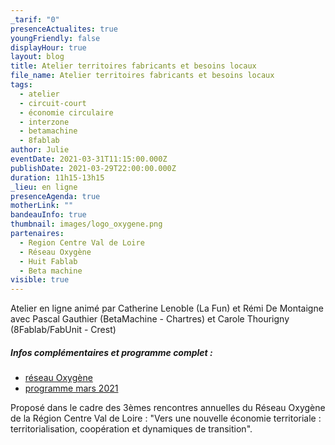 ```yaml
---
_tarif: "0"
presenceActualites: true
youngFriendly: false
displayHour: true
layout: blog
title: Atelier territoires fabricants et besoins locaux
file_name: Atelier territoires fabricants et besoins locaux
tags:
  - atelier
  - circuit-court
  - économie circulaire
  - interzone
  - betamachine
  - 8fablab
author: Julie
eventDate: 2021-03-31T11:15:00.000Z
publishDate: 2021-03-29T22:00:00.000Z
duration: 11h15-13h15
_lieu: en ligne
presenceAgenda: true
motherLink: ""
bandeauInfo: true
thumbnail: images/logo_oxygene.png
partenaires:
  - Region Centre Val de Loire
  - Réseau Oxygène
  - Huit Fablab
  - Beta machine
visible: true
---
```

Atelier en ligne animé par Catherine Lenoble (La Fun) et Rémi De Montaigne
avec Pascal Gauthier (BetaMachine - Chartres) 
et Carole Thourigny (8Fablab/FabUnit - Crest)

##### Infos complémentaires et programme complet :

* [réseau Oxygène](https://www.reseau-oxygene.fr/retenez-la-date-le-31-mars-prochain-se-tiendront-les-3emes-rencontres-annuelles-du-reseau-oxygene/)
* [programme mars 2021](https://www.reseau-oxygene.fr/wp-content/uploads/2021/03/VF-Programme-3e-rencontres-annuelles-2021-25032021.pdf)

Proposé dans le cadre des 3èmes rencontres annuelles du Réseau Oxygène de la Région Centre Val de Loire : "Vers une nouvelle économie territoriale : territorialisation, coopération et dynamiques de transition".